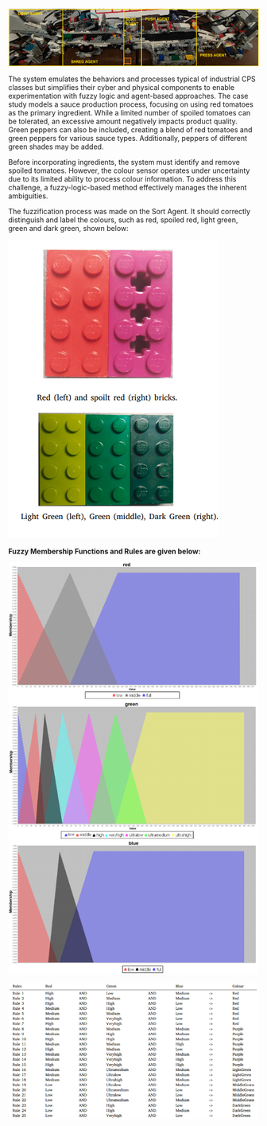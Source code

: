 ![screenshot](system.png)

The system emulates the behaviors and processes typical of industrial CPS classes but simplifies their cyber and physical components to enable experimentation with fuzzy logic and agent-based approaches. The case study models a sauce production process, focusing on using red tomatoes as the primary ingredient. While a limited number of spoiled tomatoes can be tolerated, an excessive amount negatively impacts product quality. Green peppers can also be included, creating a blend of red tomatoes and green peppers for various sauce types. Additionally, peppers of different green shades may be added.

Before incorporating ingredients, the system must identify and remove spoiled tomatoes. However, the colour sensor operates under uncertainty due to its limited ability to process colour information. To address this challenge, a fuzzy-logic-based method effectively manages the inherent ambiguities.

The fuzzification process was made on the Sort Agent. It should correctly distinguish and label the colours, such as red, spoiled red, light green, green and dark green, shown below:

![screenshot](bricks.png)


**Fuzzy Membership Functions and Rules are given below:** 

![screenshot](fuzzies.png)

![screenshot](rules.png)




